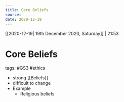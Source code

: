 ```yaml
---
title: Core Beliefs
source:
date: 2020-12-19
---
```

[[2020-12-19| 19th December 2020, Saturday]] | 21:53

# Core Beliefs
tags: #GS3 #ethics 

- strong [[Beliefs]]
- difficult to change
- Example
	- Religious beliefs



